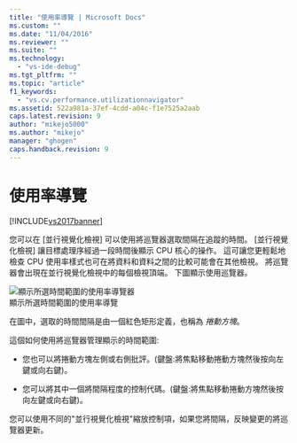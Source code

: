 ```yaml
---
title: "使用率導覽 | Microsoft Docs"
ms.custom: ""
ms.date: "11/04/2016"
ms.reviewer: ""
ms.suite: ""
ms.technology: 
  - "vs-ide-debug"
ms.tgt_pltfrm: ""
ms.topic: "article"
f1_keywords: 
  - "vs.cv.performance.utilizationnavigator"
ms.assetid: 522a981a-37ef-4cdd-a04c-f1e7525a2aab
caps.latest.revision: 9
author: "mikejo5000"
ms.author: "mikejo"
manager: "ghogen"
caps.handback.revision: 9
---
```

# 使用率導覽
[!INCLUDE[vs2017banner](../code-quality/includes/vs2017banner.md)]

您可以在 \[並行視覺化檢視\] 可以使用將巡覽器選取間隔在追蹤的時間。  \[並行視覺化檢視\] 讓目標處理序經過一段時間後顯示 CPU 核心的操作。  這可讓您更輕鬆地檢查 CPU 使用率樣式也可在將資料和資料之間的比較可能會在其他檢視。  將巡覽器會出現在並行視覺化檢視中的每個檢視頂端。  下圖顯示使用巡覽器。  
  
 ![顯示所選時間範圍的使用率導覽器](~/profiling/media/cvutilizationnavigator.png "CVUtilizationNavigator")  
顯示所選時間範圍的使用率導覽  
  
 在圖中，選取的時間間隔是由一個紅色矩形定義，也稱為 *捲動方塊*。  
  
 這個如何使用將巡覽器管理顯示的時間範圍:  
  
-   您也可以將捲動方塊左側或右側批評。\(鍵盤:將焦點移動捲動方塊然後按向左鍵或向右鍵\)。  
  
-   您可以將其中一個將間隔程度的控制代碼。\(鍵盤:將焦點移動捲動方塊然後按向左鍵或向右鍵\)。  
  
 您可以使用不同的"並行視覺化檢視"縮放控制項，如果您將間隔，反映變更的將巡覽器更新。